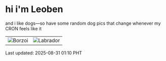 # hi i'm Leoben

and i like dogs—so have some random dog pics that change whenever my CRON feels like it

|  |  |
|--------|----------|
| ![Borzoi](https://random-dog-vercel.vercel.app/api/random-borzoi?v=1756573835) | ![Labrador](https://random-dog-vercel.vercel.app/api/random-labrador?v=1756573835) |

Last updated: 2025-08-31 01:10 PHT
